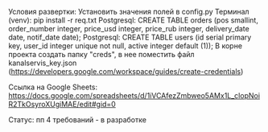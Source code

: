 Условия развертки:
Установить значения полей в config.py
Терминал (venv): pip install -r req.txt
Postgresql: CREATE TABLE orders (pos smallint, order_number integer, price_usd integer, price_rub integer, delivery_date date, notif_date date);
Postgresql: CREATE TABLE users (id serial primary key, user_id integer unique not null, active integer default (1));
В корне проекта создать папку "creds", в нее поместить файл kanalservis_key.json (https://developers.google.com/workspace/guides/create-credentials)

Ссылка на Google Sheets:
https://docs.google.com/spreadsheets/d/1iVCAfezZmbweo5AMx1L_clopNoiR2TkOsyroXUgiMAE/edit#gid=0

Статус:
пп 4 требований - в разработке
